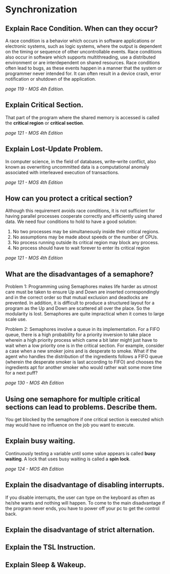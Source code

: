 # Synchronization

## Explain Race Condition. When can they occur?
A race condition is a behavior which occurs in software applications or electronic systems, such as logic systems, where the output is dependent on the timing or sequence of other uncontrollable events. Race conditions also occur in software which supports multithreading, use a distributed environment or are interdependent on shared resources. Race conditions often lead to bugs, as these events happen in a manner that the system or programmer never intended for. It can often result in a device crash, error notification or shutdown of the application. 

*page 119 - MOS 4th Edition.* 

## Explain Critical Section.
That part of the program where the shared memory is accessed is called the **critical region** or **critical section**. 

*page 121 - MOS 4th Edition* 
## Explain Lost-Update Problem.
In computer science, in the field of databases, write–write conflict, also known as overwriting uncommitted data is a computational anomaly associated with interleaved execution of transactions. 

*page 121 - MOS 4th Edition*

## How can you protect a critical section?
Although this requirement avoids race conditions, it is not sufficient for having parallel  processes  cooperate  correctly  and  efficiently  using  shared  data.  We   need four conditions to hold to have a good solution: 

1.   No two processes may be simultaneously inside their critical regions.
2.   No assumptions may be made about speeds or the number of CPUs.
3.   No process running outside its critical region may block any process.
4.   No process should have to wait forever to enter its critical region

*page 121 - MOS 4th Edition*

## What are the disadvantages of a semaphore?
Problem 1: Programming using Semaphores makes life harder as utmost care must be taken to ensure Up and Down are inserted correspondingly and in the correct order so that mutual exclusion and deadlocks are prevented. In addition, it is difficult to produce a structured layout for a program as the Up and Down are scattered all over the place. So the modularity is lost. Semaphores are quite impractical when it comes to large scale use.

Problem 2: Semaphores involve a queue in its implementation. For a FIFO queue, there is a high probability for a priority inversion to take place wherein a high priority process which came a bit later might just have to wait when a low priority one is in the critical section. For example, consider a case when a new smoker joins and is desperate to smoke. What if the agent who handles the distribution of the ingredients follows a FIFO queue (wherein the desperate smoker is last according to FIFO) and chooses the ingredients apt for another smoker who would rather wait some more time for a next puff?

*page 130 - MOS 4th Edition* 


## Using one semaphore for multiple critical sections can lead to problems. Describe them.
You get blocked by the semaphore if one critical section is executed which may would have no influence on the job you want to execute.

## Explain busy waiting.
Continuously testing a variable until some value appears is called **busy waiting**. A lock that uses busy waiting is called a **spin lock**. 

*page 124 - MOS 4th Edition*

## Explain the disadvantage of disabling interrupts.
If you disable interrupts, the user can type on the keyboard as often as he/she wants and nothing will happen. To come to the main disadvantage if the program never ends, you have to power off your pc to get the control back.  


## Explain the disadvantage of strict alternation.

## Explain the TSL Instruction.

## Explain Sleep & Wakeup.
